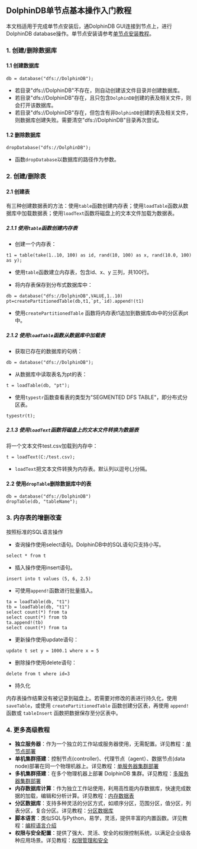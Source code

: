 ##  DolphinDB单节点基本操作入门教程

本文档适用于完成单节点安装后，通DolphinDB GUI连接到节点上，进行DolphinDB database操作。单节点安装请参考[单节点安装教程](standalone_server.md)。

### 1. 创建/删除数据库

#### 1.1 创建数据库

```
db = database("dfs://DolphinDB");
```
  * 若目录"dfs://DolphinDB"不存在，则自动创建该文件目录并创建数据库。
  * 若目录"dfs://DolphinDB"存在，且只包含`DolphinDB`创建的表及相关文件，则会打开该数据库。
  * 若目录"dfs://DolphinDB"存在，但包含有非`DolphinDB`创建的表及相关文件，则数据库创建失败。需要清空"dfs://DolphinDB"目录再次尝试。

#### 1.2 删除数据库
```
dropDatabase("dfs://DolphinDB");
```
* 函数`dropDatabase`以数据库的路径作为参数。

### 2. 创建/删除表

#### 2.1 创建表

有三种创建数据表的方法：使用`table`函数创建内存表；使用`loadTable`函数从数据库中加载数据表；使用`loadText`函数将磁盘上的文本文件加载为数据表。
  
##### 2.1.1 使用`table`函数创建内存表

* 创建一个内存表：

```
t1 = table(take(1..10, 100) as id, rand(10, 100) as x, rand(10.0, 100) as y);
```
* 使用`table`函数建立内存表，包含id、x、y 三列，共100行。

* 将内存表保存到分布式数据库中：

```
db = database("dfs://DolphinDB",VALUE,1..10)
pt=createPartitionedTable(db,t1,`pt,`id).append!(t1)
```
* 使用`createPartitionedTable` 函数将内存表t1追加到数据库db中的分区表pt中。
<!--  
* 在数据库路径下，生成了t1.tbl的表文件和t1的文件夹。
 
* 在t1文件夹下，生成了id.col、x.col、y.col三个列文件，分别存储表t1的三列。
-->
##### 2.1.2 使用`loadTable`函数从数据库中加载表

* 获取已存在的数据库的句柄：

```
db = database("dfs://DolphinDB");
```
* 从数据库中读取表名为pt的表：

```
t = loadTable(db, "pt");
```
* 使用`typestr`函数查看表的类型为"SEGMENTED DFS TABLE"，即分布式分区表。

```
typestr(t);
```

##### 2.1.3 使用`loadText`函数将磁盘上的文本文件转换为数据表

将一个文本文件test.csv加载到内存中：

```
t = loadText(C:/test.csv);
```
* `loadText`把文本文件转换为内存表。默认列以逗号(,)分隔。
  

#### 2.2 使用`dropTable`删除数据库中的表
```
db = database("dfs://DolphinDB")
dropTable(db, "tableName"); 
```

### 3. 内存表的增删改查 

按照标准的SQL语言操作

* 查询操作使用select语句。DolphinDB中的SQL语句只支持小写。

```
select * from t
```
* 插入操作使用insert语句。

```
insert into t values (5, 6, 2.5)
```
* 可使用`append!`函数进行批量插入。

```
ta = loadTable(db, "t1")
tb = loadTable(db, "t1")
select count(*) from ta
select count(*) from tb
ta.append!(tb)
select count(*) from ta
```
* 更新操作使用update语句：

```
update t set y = 1000.1 where x = 5
```
* 删除操作使用delete语句：

```
delete from t where id=3
```
* 持久化

内存表操作结果没有被记录到磁盘上。若需要对修改的表进行持久化，使用`saveTable`，或使用 `createPartitionedTable` 函数创建分区表，再使用 `append!` 函数或 `tableInsert` 函数把数据保存至分区表中。

### 4. 更多高级教程
  * __独立服务器__：作为一个独立的工作站或服务器使用，无需配置。详见教程：[单节点部署](./standalone_server.md)
  * __单机集群搭建__：控制节点(controller)、代理节点（agent）、数据节点(data node)部署在同一个物理机器上。详见教程：[单服务器集群部署](./single_machine_cluster_deploy.md)
  * __多机集群搭建__：在多个物理机器上部署 DolphinDB 集群。详见教程：[多服务器集群部署](./multi_machine_cluster_deployment.md)
  * __内存数据库计算__：作为独立工作站使用，利用高性能内存数据库，快速完成数据的加载，编辑和分析计算。详见教程：[内存数据表](./partitioned_in_memory_table.md)
  * __分区数据库__：支持多种灵活的分区方式，如顺序分区，范围分区，值分区，列表分区，复合分区。详见教程：[分区数据库](./database.md)
  * __脚本语言__：类似SQL与Python，易学，灵活，提供丰富的内置函数。详见教程：[编程语言介绍](./hybrid_programming_paradigms.md)
  * __权限与安全配置__：提供了强大、灵活、安全的权限控制系统，以满足企业级各种应用场景。详见教程：[权限管理和安全](./ACL_and_Security.md)
  
